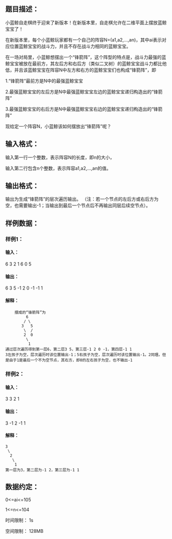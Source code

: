 ## 题目描述：

小蓝鲸自走棋终于迎来了新版本！在新版本里，自走棋允许在二维平面上摆放蓝鲸宝宝了！

在新版本里，每个小蓝鲸玩家都有一个自己的阵容N=(a1,a2,...,an)，其中ai表示对应位置蓝鲸宝宝的战斗力，并且不存在战斗力相同的蓝鲸宝宝。

在一场对局里，小蓝鲸想摆出一个“锋箭阵”，这个阵型的特点是，战斗力最强的蓝鲸宝宝被放在最前方，其左后方和右后方（类似二叉树）的蓝鲸宝宝战斗力都比他低，并且该蓝鲸宝宝在阵容N中左方和右方的蓝鲸宝宝们也构成“锋箭阵”，即

1.“锋箭阵”最前方是N中的最强蓝鲸宝宝 

2.最强蓝鲸宝宝的左后方是N中最强蓝鲸宝宝左边的蓝鲸宝宝递归构造出的“锋箭阵”

3.最强蓝鲸宝宝的右后方是N中最强蓝鲸宝宝右边的蓝鲸宝宝递归构造出的“锋箭阵”

现给定一个阵容N，小蓝鲸该如何摆放出“锋箭阵”呢？

## 输入格式：
输入第一行一个整数，表示阵容N的长度，即n的大小，

输入第二行包含n个整数，表示阵容a1,a2,...,an的值。

## 输出格式：
输出为生成“锋箭阵”的层次遍历输出。 （注：若一个节点的左后方或右后方为空，也需要输出-1；当输出到最后一个节点后不再输出同层后续空节点）。

## 样例数据：

### 样例1：

#### 输入：
6
3 2 1 6 0 5
#### 输出：
6 3 5 -1 2 0 -1 -1 1
#### 解释：
```
    摆成的“锋箭阵”为
         6
        / \
       3   5
        \  /
        2  0
         \
          1
通过层次遍历得到第一层6，第二层3 5，第三层-1 2 0 -1，第四层-1 1
3左孩子为空，层次遍历时该位置输出-1；5右孩子为空，层次遍历时该位置输出-1。2同理。但是由于1是最后一个不为空节点，其右方，即0的左右孩子为空，也不输出-1
```

### 样例2：

#### 输入：
3
3 2 1
#### 输出：
3 -1 2 -1 1
#### 解释：
```
3
 \
  2
   \
    1
第一层为3，第二层为-1 2，第三层为-1 1
```
## 数据约定：
0<=ai<=105 

1<=n<=104 

时间限制： 1s

空间限制： 128MB

